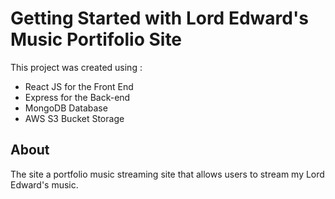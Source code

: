 # Getting Started with Lord Edward's Music Portifolio Site

This project was created using :
- React JS for the Front End
- Express for the Back-end
- MongoDB Database
- AWS S3 Bucket Storage

## About

The site a portfolio music streaming site that allows users to stream my Lord Edward's music.
